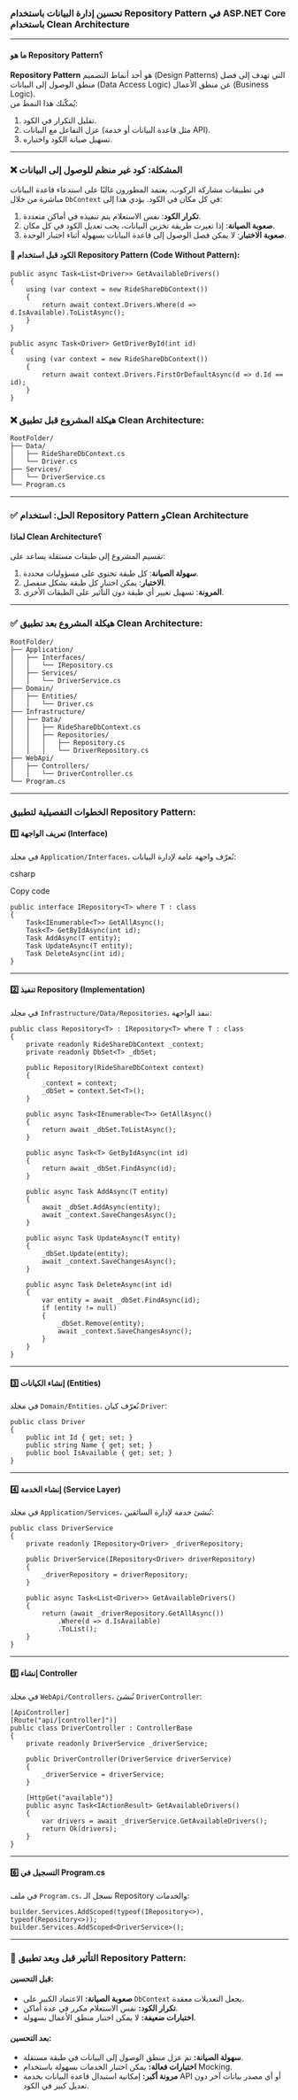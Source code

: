 ﻿### **تحسين إدارة البيانات باستخدام Repository Pattern في ASP.NET Core باستخدام Clean Architecture**

----------

#### **ما هو Repository Pattern؟**

**Repository Pattern** هو أحد أنماط التصميم (Design Patterns) التي تهدف إلى فصل منطق الوصول إلى البيانات (Data Access Logic) عن منطق الأعمال (Business Logic).  
يُمكّنك هذا النمط من:

1.  تقليل التكرار في الكود.
2.  عزل التفاعل مع البيانات (مثل قاعدة البيانات أو خدمة API).
3.  تسهيل صيانة الكود واختباره.

----------

### **❌ المشكلة: كود غير منظم للوصول إلى البيانات**

في تطبيقات مشاركة الركوب، يعتمد المطورون غالبًا على استدعاء قاعدة البيانات مباشرة من خلال `DbContext` في كل مكان في الكود. يؤدي هذا إلى:

1.  **تكرار الكود**: نفس الاستعلام يتم تنفيذه في أماكن متعددة.
2.  **صعوبة الصيانة**: إذا تغيرت طريقة تخزين البيانات، يجب تعديل الكود في كل مكان.
3.  **صعوبة الاختبار**: لا يمكن فصل الوصول إلى قاعدة البيانات بسهولة أثناء اختبار الوحدة.

#### 🚫 **الكود قبل استخدام Repository Pattern (Code Without Pattern):**



    public async Task<List<Driver>> GetAvailableDrivers()
    {
        using (var context = new RideShareDbContext())
        {
            return await context.Drivers.Where(d => d.IsAvailable).ToListAsync();
        }
    }
    
    public async Task<Driver> GetDriverById(int id)
    {
        using (var context = new RideShareDbContext())
        {
            return await context.Drivers.FirstOrDefaultAsync(d => d.Id == id);
        }
    }

### **❌ هيكلة المشروع قبل تطبيق Clean Architecture:**



    RootFolder/
    ├── Data/
    │   ├── RideShareDbContext.cs
    │   └── Driver.cs
    ├── Services/
    │   └── DriverService.cs
    └── Program.cs 

----------

### **✅ الحل: استخدام Repository Pattern وClean Architecture**

#### **لماذا Clean Architecture؟**

تقسيم المشروع إلى طبقات مستقلة يساعد على:

1.  **سهولة الصيانة**: كل طبقة تحتوي على مسؤوليات محددة.
2.  **الاختبار**: يمكن اختبار كل طبقة بشكل منفصل.
3.  **المرونة**: تسهيل تغيير أي طبقة دون التأثير على الطبقات الأخرى.

----------

### **✅ هيكلة المشروع بعد تطبيق Clean Architecture:**


    RootFolder/
    ├── Application/
    │   ├── Interfaces/
    │   │   └── IRepository.cs
    │   ├── Services/
    │   │   └── DriverService.cs
    ├── Domain/
    │   ├── Entities/
    │   │   └── Driver.cs
    ├── Infrastructure/
    │   ├── Data/
    │   │   ├── RideShareDbContext.cs
    │   │   ├── Repositories/
    │   │   │   ├── Repository.cs
    │   │   │   └── DriverRepository.cs
    ├── WebApi/
    │   ├── Controllers/
    │   │   └── DriverController.cs
    └── Program.cs

----------

### **الخطوات التفصيلية لتطبيق Repository Pattern:**

#### **1️⃣ تعريف الواجهة (Interface)**

في مجلد `Application/Interfaces`، نُعرّف واجهة عامة لإدارة البيانات:

csharp

Copy code

    public interface IRepository<T> where T : class
    {
        Task<IEnumerable<T>> GetAllAsync();
        Task<T> GetByIdAsync(int id);
        Task AddAsync(T entity);
        Task UpdateAsync(T entity);
        Task DeleteAsync(int id);
    }

----------

#### **2️⃣ تنفيذ Repository (Implementation)**

في مجلد `Infrastructure/Data/Repositories`، ننفذ الواجهة:



    public class Repository<T> : IRepository<T> where T : class
    {
        private readonly RideShareDbContext _context;
        private readonly DbSet<T> _dbSet;
    
        public Repository(RideShareDbContext context)
        {
            _context = context;
            _dbSet = context.Set<T>();
        }
    
        public async Task<IEnumerable<T>> GetAllAsync()
        {
            return await _dbSet.ToListAsync();
        }
    
        public async Task<T> GetByIdAsync(int id)
        {
            return await _dbSet.FindAsync(id);
        }
    
        public async Task AddAsync(T entity)
        {
            await _dbSet.AddAsync(entity);
            await _context.SaveChangesAsync();
        }
    
        public async Task UpdateAsync(T entity)
        {
            _dbSet.Update(entity);
            await _context.SaveChangesAsync();
        }
    
        public async Task DeleteAsync(int id)
        {
            var entity = await _dbSet.FindAsync(id);
            if (entity != null)
            {
                _dbSet.Remove(entity);
                await _context.SaveChangesAsync();
            }
        }
    } 

----------

#### **3️⃣ إنشاء الكيانات (Entities)**

في مجلد `Domain/Entities`، نُعرّف كيان `Driver`:



    public class Driver
    {
        public int Id { get; set; }
        public string Name { get; set; }
        public bool IsAvailable { get; set; }
    }

----------

#### **4️⃣ إنشاء الخدمة (Service Layer)**

في مجلد `Application/Services`، نُنشئ خدمة لإدارة السائقين:



    public class DriverService
    {
        private readonly IRepository<Driver> _driverRepository;
    
        public DriverService(IRepository<Driver> driverRepository)
        {
            _driverRepository = driverRepository;
        }
    
        public async Task<List<Driver>> GetAvailableDrivers()
        {
            return (await _driverRepository.GetAllAsync())
                .Where(d => d.IsAvailable)
                .ToList();
        }
    }

----------

#### **5️⃣ إنشاء Controller**

في مجلد `WebApi/Controllers`، نُنشئ `DriverController`:



    [ApiController]
    [Route("api/[controller]")]
    public class DriverController : ControllerBase
    {
        private readonly DriverService _driverService;
    
        public DriverController(DriverService driverService)
        {
            _driverService = driverService;
        }
    
        [HttpGet("available")]
        public async Task<IActionResult> GetAvailableDrivers()
        {
            var drivers = await _driverService.GetAvailableDrivers();
            return Ok(drivers);
        }
    }

----------

#### **6️⃣ التسجيل في Program.cs**

في ملف `Program.cs`، نسجل الـ Repository والخدمات:



    builder.Services.AddScoped(typeof(IRepository<>), typeof(Repository<>));
    builder.Services.AddScoped<DriverService>();

----------

### **🚀 التأثير قبل وبعد تطبيق Repository Pattern:**

#### **قبل التحسين:**

-   **صعوبة الصيانة:** الاعتماد الكبير على `DbContext` يجعل التعديلات معقدة.
-   **تكرار الكود:** نفس الاستعلام مكرر في عدة أماكن.
-   **اختبارات ضعيفة:** لا يمكن اختبار منطق الأعمال بسهولة.

#### **بعد التحسين:**

-   **سهولة الصيانة:** تم عزل منطق الوصول إلى البيانات في طبقة مستقلة.
-   **اختبارات فعالة:** يمكن اختبار الخدمات بسهولة باستخدام Mocking.
-   **مرونة أكبر:** إمكانية استبدال قاعدة البيانات بخدمة API أو أي مصدر بيانات آخر دون تعديل كبير في الكود.
